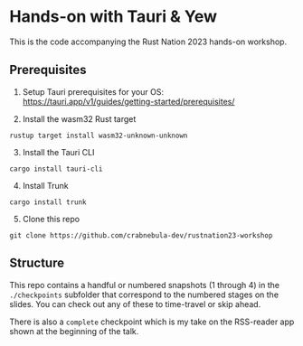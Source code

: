 # Hands-on with Tauri & Yew

This is the code accompanying the Rust Nation 2023 hands-on workshop. 

## Prerequisites

1. Setup Tauri prerequisites for your OS: https://tauri.app/v1/guides/getting-started/prerequisites/

2. Install the wasm32 Rust target

```
rustup target install wasm32-unknown-unknown
```

3. Install the Tauri CLI

```
cargo install tauri-cli
```

4. Install Trunk

```
cargo install trunk
```

5. Clone this repo

```
git clone https://github.com/crabnebula-dev/rustnation23-workshop
```

## Structure

This repo contains a handful or numbered snapshots (1 through 4) in the `./checkpoints` subfolder that correspond to the numbered stages on the slides. You can check out any of these to time-travel or skip ahead. 

There is also a `complete` checkpoint which is my take on the RSS-reader app shown at the beginning of the talk.

